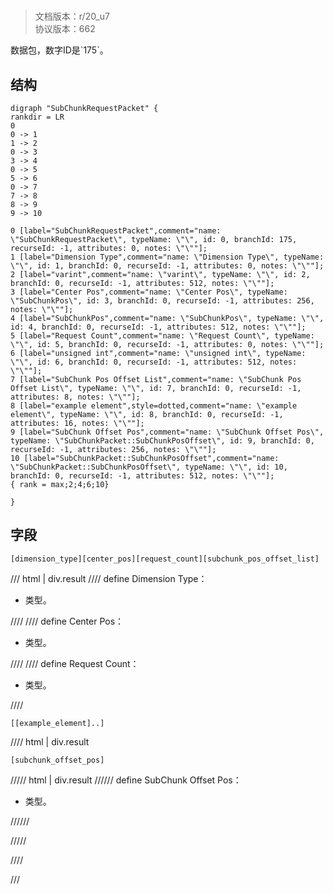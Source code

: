# <!-- md:samp SubChunkRequestPacket -->

> 文档版本：r/20_u7<br/>协议版本：662

<!-- md:samp SubChunkRequestPacket -->数据包，数字ID是`175`。

## 结构

```viz
digraph "SubChunkRequestPacket" {
rankdir = LR
0
0 -> 1
1 -> 2
0 -> 3
3 -> 4
0 -> 5
5 -> 6
0 -> 7
7 -> 8
8 -> 9
9 -> 10

0 [label="SubChunkRequestPacket",comment="name: \"SubChunkRequestPacket\", typeName: \"\", id: 0, branchId: 175, recurseId: -1, attributes: 0, notes: \"\""];
1 [label="Dimension Type",comment="name: \"Dimension Type\", typeName: \"\", id: 1, branchId: 0, recurseId: -1, attributes: 0, notes: \"\""];
2 [label="varint",comment="name: \"varint\", typeName: \"\", id: 2, branchId: 0, recurseId: -1, attributes: 512, notes: \"\""];
3 [label="Center Pos",comment="name: \"Center Pos\", typeName: \"SubChunkPos\", id: 3, branchId: 0, recurseId: -1, attributes: 256, notes: \"\""];
4 [label="SubChunkPos",comment="name: \"SubChunkPos\", typeName: \"\", id: 4, branchId: 0, recurseId: -1, attributes: 512, notes: \"\""];
5 [label="Request Count",comment="name: \"Request Count\", typeName: \"\", id: 5, branchId: 0, recurseId: -1, attributes: 0, notes: \"\""];
6 [label="unsigned int",comment="name: \"unsigned int\", typeName: \"\", id: 6, branchId: 0, recurseId: -1, attributes: 512, notes: \"\""];
7 [label="SubChunk Pos Offset List",comment="name: \"SubChunk Pos Offset List\", typeName: \"\", id: 7, branchId: 0, recurseId: -1, attributes: 8, notes: \"\""];
8 [label="example element",style=dotted,comment="name: \"example element\", typeName: \"\", id: 8, branchId: 0, recurseId: -1, attributes: 16, notes: \"\""];
9 [label="SubChunk Offset Pos",comment="name: \"SubChunk Offset Pos\", typeName: \"SubChunkPacket::SubChunkPosOffset\", id: 9, branchId: 0, recurseId: -1, attributes: 256, notes: \"\""];
10 [label="SubChunkPacket::SubChunkPosOffset",comment="name: \"SubChunkPacket::SubChunkPosOffset\", typeName: \"\", id: 10, branchId: 0, recurseId: -1, attributes: 512, notes: \"\""];
{ rank = max;2;4;6;10}

}

```

## 字段

```title='SubChunkRequestPacket'
[dimension_type][center_pos][request_count][subchunk_pos_offset_list]
```

/// html | div.result
//// define
Dimension Type：<!-- md:samp varint -->

- <!-- md:samp varint -->类型。


////
//// define
Center Pos：[<!-- md:samp SubChunkPos -->](../types/subchunkpos.md)

- <!-- md:samp SubChunkPos -->类型。


////
//// define
Request Count：<!-- md:samp unsigned int -->

- <!-- md:samp unsigned int -->类型。


////
```title='SubChunk Pos Offset List'
[[example_element]..]
```

//// html | div.result
```title='示例元素'
[subchunk_offset_pos]
```

///// html | div.result
////// define
SubChunk Offset Pos：[<!-- md:samp SubChunkPacket::SubChunkPosOffset -->](../types/subchunkpacket__subchunkposoffset.md)

- <!-- md:samp SubChunkPacket::SubChunkPosOffset -->类型。


//////

/////

////

///

